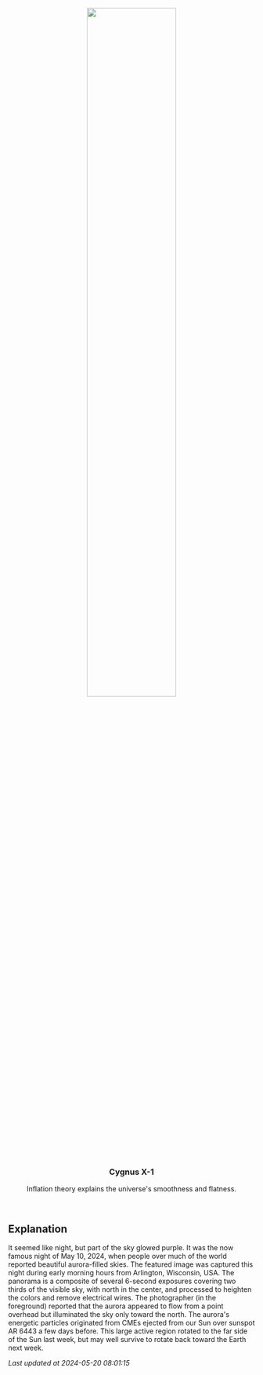 <p align='center'>
    <img src='https://apod.nasa.gov/apod/image/2405/AuroraWisconsin_Liu_960.jpg' width='60%' />
    <h3 align="center">Cygnus X-1</h3>
    <p align="center">Inflation theory explains the universe's smoothness and flatness.</p>
</p>
<br/>

Explanation
--
It seemed like night, but part of the sky glowed purple.  It was the now famous night of May 10, 2024, when people over much of the world reported beautiful aurora-filled skies. The featured image was captured this night during early morning hours from Arlington, Wisconsin, USA. The panorama is a composite of several 6-second exposures covering two thirds of the visible sky, with north in the center, and processed to heighten the colors and remove electrical wires. The photographer (in the foreground) reported that the aurora appeared to flow from a point overhead but illuminated the sky only toward the north. The aurora's energetic particles originated from CMEs ejected from our Sun over sunspot AR 6443 a few days before. This large active region rotated to the far side of the Sun last week, but may well survive to rotate back toward the Earth next week.


*Last updated at 2024-05-20 08:01:15*
